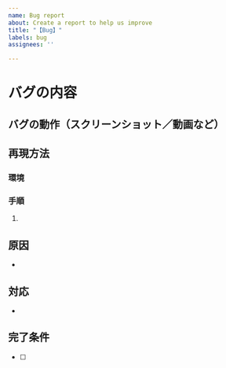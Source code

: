 ```yaml
---
name: Bug report
about: Create a report to help us improve
title: "【Bug】"
labels: bug
assignees: ''

---
```


# バグの内容

## バグの動作（スクリーンショット／動画など）

## 再現方法
### 環境
<!-- 以下は例
**Desktop (please complete the following information):**
 - OS: [e.g. iOS]
 - Browser [e.g. chrome, safari]
 - Version [e.g. 22]

**Smartphone (please complete the following information):**
 - Device: [e.g. iPhone6]
 - OS: [e.g. iOS8.1]
 - Browser [e.g. stock browser, safari]
 - Version [e.g. 22]
-->
### 手順
1. 
## 原因
<!-- 明確なら記載、不明でも可 -->
- 
## 対応
- 
## 完了条件
<!-- 何が確認できたら直ったといえるか -->
- [ ]
